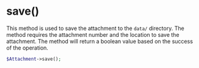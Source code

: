 # save()
This method is used to save the attachment to the `data/` directory. The method requires the attachment number and the location to save the attachment. The method will return a boolean value based on the success of the operation.

```php
$Attachment->save();
```

